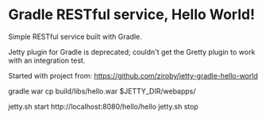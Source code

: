 Gradle RESTful service, Hello World!
====

Simple RESTful service built with Gradle.

Jetty plugin for Gradle is deprecated; couldn't get the Gretty plugin to work with an
integration test. 

Started with project from:
https://github.com/ziroby/jetty-gradle-hello-world


gradle war
cp build/libs/hello.war $JETTY_DIR/webapps/

jetty.sh start
http://localhost:8080/hello/hello
jetty.sh stop


